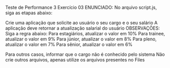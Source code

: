 Teste de Performance 3
Exercício 03
ENUNCIADO:
No arquivo script.js, siga as etapas abaixo:

Crie uma aplicação que solicite ao usuário o seu cargo e o seu salário
A aplicação deve retornar a atualização salarial do usuário
OBSERVAÇÕES:
Siga a regra abaixo:
Para estagiários, atualizar o valor em 10%
Para trainee, atualizar o valor em 9%
Para júnior, atualizar o valor em 8%
Para pleno, atualizar o valor em 7%
Para sênior, atualizar o valor em 6%

Para outros casos, informar que o cargo não é conhecido pelo sistema
Não crie outros arquivos, apenas utilize os arquivos presentes no Files
